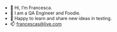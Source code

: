 - 👋 Hi, I’m Francesca.
- 👀 I am a QA Engineer and Foodie. 
- 💞️ Happy to learn and share new ideas in testing.
- 📫 francescas@live.com

<!---
fcesca/fcesca is a ✨ special ✨ repository because its `README.md` (this file) appears on your GitHub profile.
You can click the Preview link to take a look at your changes.
--->
